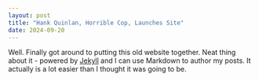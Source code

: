 ```yaml
---
layout: post
title: "Hank Quinlan, Horrible Cop, Launches Site"
date: 2024-09-20
---
```



Well. Finally got around to putting this old website together. Neat thing about it - powered by [Jekyll](http://jekyllrb.com) and I can use Markdown to author my posts. It actually is a lot easier than I thought it was going to be.
